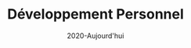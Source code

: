 ---
title: Développement Personnel
location: Draguignan, Var
url: https://www.freecodecamp.org/
institute: Internet
date: 2020-Aujourd'hui
tags: ["Youtube", "FreeCodeCamp", "Udemy", "Apprentissage autodidacte"]
---